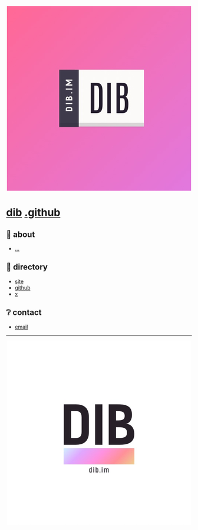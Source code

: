 <div align="center">
<a href="dib.im">
  <img src="../assets/Dib logo - 19.jpg" style="alignSelf: center;"/>
</a>
  </div>

# [dib](https://dib.im) [.github](github.com/dib-im)

## 📓 about

- [...](https://dib.im)
## 📁 directory
- [site](https://dib.im)
- [github](https://github.com/dib-im)
- [x](https://x.com/dibdotim)
## ❔ contact
- [email](mailto:hi@dib.im)

<hr/>

<div align="center">
<a href="dib.im">
  <img src="../assets/Dib logo - 8.jpg"/>
</a>
  </div>
